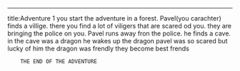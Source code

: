 ---
title:Adventure 1
you start the adventure in a forest.
Pavel(you carachter) finds a villige.
there you find a lot of viligers that are scared od you.
they are bringing the police on you.
Pavel runs away fron the police.
he finds a cave.
in the cave was a dragon
he wakes up the dragon
pavel was so scared
but lucky of him the dragon was frendly
they become best frends




        THE END OF THE ADVENTURE
